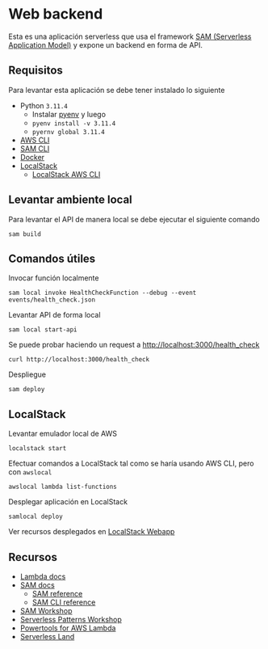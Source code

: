 # Web backend

Esta es una aplicación serverless que usa el framework [SAM (Serverless Application Model)](https://docs.aws.amazon.com/serverless-application-model/latest/developerguide/what-is-sam.html) y expone un backend en forma de API.

## Requisitos

Para levantar esta aplicación se debe tener instalado lo siguiente

* Python `3.11.4`
  * Instalar [pyenv](https://github.com/pyenv/pyenv) y luego
  * `pyenv install -v 3.11.4`
  * `pyernv global 3.11.4`
* [AWS CLI](https://docs.aws.amazon.com/cli/latest/userguide/getting-started-install.html)
* [SAM CLI](https://docs.aws.amazon.com/serverless-application-model/latest/developerguide/install-sam-cli.html)
* [Docker](https://docs.docker.com/engine/install/)
* [LocalStack](https://docs.localstack.cloud/getting-started/installation/)
  * [LocalStack AWS CLI](https://github.com/localstack/awscli-local)

## Levantar ambiente local

Para levantar el API de manera local se debe ejecutar el siguiente comando

```shell
sam build
````

## Comandos útiles

Invocar función localmente

```shell
sam local invoke HealthCheckFunction --debug --event events/health_check.json
````

Levantar API de forma local

```shell
sam local start-api
````

Se puede probar haciendo un request a [http://localhost:3000/health_check](http://localhost:3000/health_check)

```shell
curl http://localhost:3000/health_check
````

Despliegue

```shell
sam deploy
```

## LocalStack

Levantar emulador local de AWS

```shell
localstack start
```

Efectuar comandos a LocalStack tal como se haría usando AWS CLI, pero con `awslocal`

```shell
awslocal lambda list-functions
```

Desplegar aplicación en LocalStack

```shell
samlocal deploy
```

Ver recursos desplegados en [LocalStack Webapp](https://app.localstack.cloud/)

## Recursos

* [Lambda docs](https://docs.aws.amazon.com/lambda/latest/dg/welcome.html)
* [SAM docs](https://docs.aws.amazon.com/serverless-application-model/latest/developerguide/what-is-sam.html)
  * [SAM reference](https://docs.aws.amazon.com/serverless-application-model/latest/developerguide/serverless-sam-reference.html)
  * [SAM CLI reference](https://docs.aws.amazon.com/serverless-application-model/latest/developerguide/serverless-sam-cli-command-reference.html)
* [SAM Workshop](https://catalog.workshops.aws/complete-aws-sam/en-US)
* [Serverless Patterns Workshop](https://catalog.workshops.aws/serverless-patterns/en-US)
* [Powertools for AWS Lambda](https://docs.powertools.aws.dev/lambda/python/latest/)
* [Serverless Land](https://serverlessland.com/)

